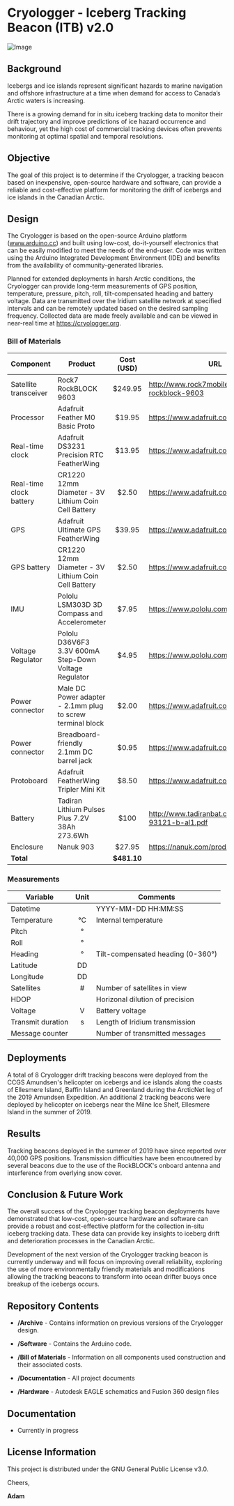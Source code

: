 # Cryologger - Iceberg Tracking Beacon (ITB) v2.0
![Image](https://github.com/adamgarbo/Cryologger_Iceberg_Tracking_Beacon/blob/master/Archive/V2/Documentation/Images/DSC_2351.JPG)

## Background
Icebergs and ice islands represent significant hazards to marine navigation and offshore infrastructure at a time when demand for access to Canada’s Arctic waters is increasing.

There is a growing demand for in situ iceberg tracking data to monitor their drift trajectory and improve predictions of ice hazard occurrence and behaviour, yet the high cost of commercial tracking devices often prevents monitoring at optimal spatial and temporal resolutions.

## Objective
The goal of this project is to determine if the Cryologger, a tracking beacon based on inexpensive, open-source hardware and software, can provide a reliable and cost-effective platform for monitoring the drift of icebergs and ice islands in the Canadian Arctic.

## Design
The Cryologger is based on the open-source Arduino platform (www.arduino.cc) and built using low-cost, do-it-yourself electronics that can be easily modified to meet the needs of the end-user. Code was written using the Arduino Integrated Development Environment (IDE) and benefits from the availability of community-generated libraries.

Planned for extended deployments in harsh Arctic conditions, the Cryologger can provide long-term measurements of GPS position, temperature, pressure, pitch, roll, tilt-compensated heading and battery voltage. Data are transmitted over the Iridium satellite network at specified intervals and can be remotely updated based on the desired sampling frequency. Collected data are made freely available and can be viewed in near-real time at https://cryologger.org.

### Bill of Materials

| Component | Product | Cost (USD) | URL |
| --- | --- | :---: | --- |
| Satellite transceiver | Rock7 RockBLOCK 9603 | $249.95 | http://www.rock7mobile.com/products-rockblock-9603 |
| Processor | Adafruit Feather M0 Basic Proto | $19.95 | https://www.adafruit.com/product/2772 |
| Real-time clock | Adafruit DS3231 Precision RTC FeatherWing | $13.95 | https://www.adafruit.com/product/3028 |
| Real-time clock battery | CR1220 12mm Diameter - 3V Lithium Coin Cell Battery | $2.50 | https://www.adafruit.com/product/380 |
| GPS | Adafruit Ultimate GPS FeatherWing | $39.95 | https://www.adafruit.com/product/3133 |
| GPS battery | CR1220 12mm Diameter - 3V Lithium Coin Cell Battery | $2.50 | https://www.adafruit.com/product/380 |
| IMU | Pololu LSM303D 3D Compass and Accelerometer | $7.95 | https://www.pololu.com/product/2127 |
| Voltage Regulator | Pololu D36V6F3 3.3V 600mA Step-Down Voltage Regulator | $4.95 | https://www.pololu.com/product/3791 |
| Power connector | Male DC Power adapter - 2.1mm plug to screw terminal block | $2.00 | https://www.adafruit.com/product/369 |
| Power connector | Breadboard-friendly 2.1mm DC barrel jack | $0.95 | https://www.adafruit.com/product/373 |
| Protoboard | Adafruit FeatherWing Tripler Mini Kit | $8.50 | https://www.adafruit.com/product/3417 |
| Battery |	Tadiran	Lithium Pulses Plus 7.2V 38Ah 273.6Wh | $100 | http://www.tadiranbat.com/assets/tlp-93121-b-al1.pdf |
| Enclosure | Nanuk 903 | $27.95 | https://nanuk.com/products/nanuk-903 |
| **Total** | | **$481.10** | |

### Measurements
| Variable | Unit | Comments |
| --- | :---: | --- |
| Datetime  |   | YYYY-MM-DD HH:MM:SS |
| Temperature | °C  | Internal temperature |
| Pitch | °|  |
| Roll | ° |  |
| Heading | °  | Tilt-compensated heading (0-360°) |
| Latitude | DD |  |
| Longitude | DD |  |
| Satellites | # | Number of satellites in view  |
| HDOP |  | Horizonal dilution of precision |
| Voltage | V | Battery voltage |
| Transmit duration  | s | Length of Iridium transmission  |
| Message counter |  | Number of transmitted messages |

## Deployments

A total of 8 Cryologger drift tracking beacons were deployed from the CCGS Amundsen's helicopter on icebergs and ice islands along the coasts of Ellesmere Island, Baffin Island and Greenland during the ArcticNet leg of the 2019 Amundsen Expedition. An additional 2 tracking beacons were deployed by helicopter on icebergs near the Milne Ice Shelf, Ellesmere Island in the summer of 2019.

## Results

Tracking beacons deployed in the summer of 2019 have since reported over 40,000 GPS positions. Transmission difficulties have been encoutnered by several beacons due to the use of the RockBLOCK's onboard antenna and interference from overlying snow cover.

## Conclusion & Future Work

The overall success of the Cryologger tracking beacon deployments have demonstrated that low-cost, open-source hardware and software can provide a robust and cost-effective platform for the collection in-situ iceberg tracking data. These data can provide key insights to iceberg drift and deterioration processes in the Canadian Arctic.

Development of the next version of the Cryologger tracking beacon is currently underway and will focus on improving overall reliability, exploring the use of more environmentally friendly materials and modifications allowing the tracking beacons to transform into ocean drifter buoys once breakup of the icebergs occurs.

## Repository Contents

* **/Archive** - Contains information on previous versions of the Cryologger design.

* **/Software** - Contains the Arduino code.

* **/Bill of Materials** - Information on all components used construction and their associated costs.

* **/Documentation** - All project documents

* **/Hardware** - Autodesk EAGLE schematics and Fusion 360 design files

## Documentation
* Currently in progress

## License Information
This project is distributed under the GNU General Public License v3.0.

Cheers,

**Adam**
